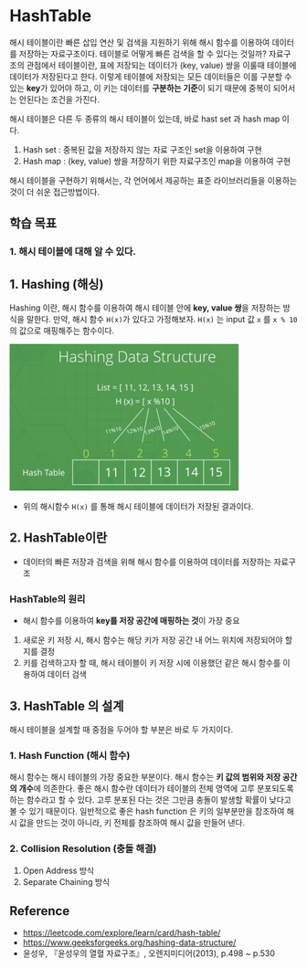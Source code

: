# HashTable

  해시 테이블이란 빠른 삽입 연산 및 검색을 지원하기 위해 해시 함수를 이용하여 데이터를 저장하는 자료구조이다. 테이블로 어떻게 빠른 검색을 할 수 있다는 것일까? 자료구조의 관점에서 테이블이란, 표에 저장되는 데이터가 (key, value) 쌍을 이룰때 테이블에 데이터가 저장된다고 한다. 이렇게 테이블에 저장되는 모든 데이터들은 이를 구분할 수 있는 **key**가 있어야 하고, 이 키는 데이터를 **구분하는 기준**이 되기 때문에 중복이 되어서는 안된다는 조건을 가진다. 

해시 테이블은 다른 두 종류의 해시 테이블이 있는데, 바로 hast set 과 hash map 이다.

1. Hash set : 중복된 값을 저장하지 않는 자료 구조인 set을 이용하여 구현
2. Hash map : (key, value) 쌍을 저장하기 위한 자료구조인 map을 이용하여 구현

해시 테이블을 구현하기 위해서는, 각 언어에서 제공하는 표준 라이브러리들을 이용하는 것이 더 쉬운 접근방법이다. 



## 학습 목표

### 1. 해시 테이블에 대해 알 수 있다.



## 1. Hashing (해싱)

  Hashing 이란, 해시 함수를 이용하여 해시 테이블 안에 **key, value 쌍**을 저장하는 방식을 말한다. 만약, 해시 함수 `H(x)`가 있다고 가정해보자. `H(x)` 는 input 값  `x` 를 `x % 10` 의 값으로 매핑해주는 함수이다.

 <img src="image/hash.png" alt="image-20210801225355588" style="zoom: 50%;" />

- 위의 해시함수 `H(x)` 를 통해 해시 테이블에 데이터가 저장된 결과이다.



## 2. HashTable이란

- 데이터의 빠른 저장과 검색을 위해 해시 함수를 이용하여 데이터를 저장하는 자료구조



### HashTable의 원리

- 해시 함수를 이용하여 **key를 저장 공간에 매핑하는 것**이 가장 중요

1. 새로운 키 저장 시, 해시 함수는 해당 키가 저장 공간 내 어느 위치에 저장되어야 할지를 결정
2. 키를 검색하고자 할 때, 해시 테이블이 키 저장 시에 이용했던 같은 해시 함수를 이용하여 데이터 검색



## 3. HashTable 의 설계

  해시 테이블을 설계할 때 중점을 두어야 할 부분은 바로 두 가지이다.



### 1. Hash Function (해시 함수)

  해시 함수는 해시 테이블의 가장 중요한 부분이다. 해시 함수는 **키 값의 범위와 저장 공간의 개수**에 의존한다. 좋은 해시 함수란 데이터가 테이블의 전체 영역에 고루 분포되도록 하는 함수라고 할 수 있다. 고루 분포된 다는 것은 그만큼 충돌이 발생할 확률이 낮다고 볼 수 있기 때문이다. 일반적으로 좋은 hash function 은 키의 일부분만을 참조하여 해시 값을 만드는 것이 아니라, 키 전체를 참조하여 해시 값을 만들어 낸다.



### 2. Collision Resolution (충돌 해결)

1. Open Address 방식
2. Separate Chaining 방식



## Reference

- https://leetcode.com/explore/learn/card/hash-table/
- https://www.geeksforgeeks.org/hashing-data-structure/
- 윤성우, 『윤성우의 열혈 자료구조』, 오렌지미디어(2013), p.498 ~ p.530